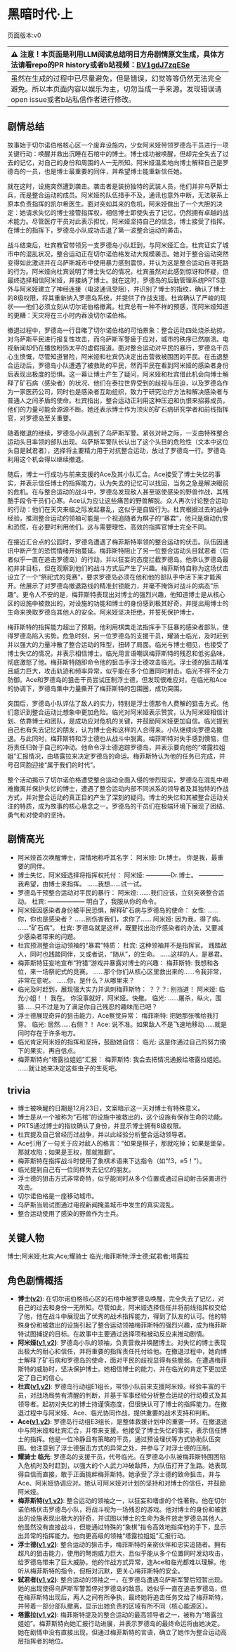 # 黑暗时代·上
页面版本:v0
 

| :warning: 注意！本页面是利用LLM阅读总结明日方舟剧情原文生成，具体方法请看repo的PR history或者b站视频：[BV1gdJ7zqESe](https://www.bilibili.com/video/BV1gdJ7zqESe/)         |
|:----------------------------|
| 虽然在生成的过程中已尽量避免，但是错误，幻觉等等仍然无法完全避免。所以本页面内容以娱乐为主，切勿当成一手来源。发现错误请open issue或者b站私信作者进行修改。|



## 剧情总结
故事始于切尔诺伯格核心区一个废弃设施内，少女阿米娅带领罗德岛干员进行一项关键行动：唤醒并救出沉睡在石棺中的博士。博士成功被唤醒，但却完全失去了过去的记忆，对自己的身份和周围的人一无所知。阿米娅温柔地向博士解释自己是罗德岛的一员，也是博士最重要的同伴，并希望博士能重新信任她。

就在这时，设施突然遭到袭击。袭击者是装扮独特的武装人员，他们并非乌萨斯士兵，而是整合运动的成员。阿米娅的队伍措手不及，通讯也意外中断，无法联系上原本负责指挥的凯尔希医生。面对突如其来的危机，阿米娅做出了一个大胆的决定：她请求失忆的博士接管指挥权，相信博士即使失去了记忆，仍然拥有卓越的战术能力。尽管医疗干员对此表示担忧，阿米娅坚持自己的信念，博士接受了指挥。在博士的指挥下，罗德岛小队成功击退了第一波整合运动的袭击。

战斗结束后，杜宾教官带领另一支罗德岛小队赶到，与阿米娅汇合。杜宾证实了城市中的混乱状况，整合运动正在切尔诺伯格发动大规模袭击。她对于整合运动突然变得如此激进并在乌萨斯城市中使用暴力感到震惊，并认为这是整合运动自寻死路的行为。阿米娅向杜宾说明了博士失忆的情况，杜宾虽然对此感到惊讶和怀疑，但最终选择相信阿米娅，并接纳了博士。就在这时，罗德岛的后勤管理系统PRTS意外与阿米娅建立了神经连接（电波通讯受阻），并识别了博士的指纹，确认了博士的8级权限，将其重新纳入罗德岛系统，并提供了作战支援。杜宾确认了严峻的现状——他们必须立刻从切尔诺伯格撤离。杜宾总有一种不祥的预感，而阿米娅知道的更糟：天灾将在三小时内吞没切尔诺伯格。

撤退过程中，罗德岛一行目睹了切尔诺伯格的可怕景象：整合运动四处烧杀劫掠，对乌萨斯平民进行报复性攻击，而乌萨斯军警疲于应对，城市的秩序已然崩溃。电视新闻却仍在播放粉饰太平的虚假报道。面对整合运动对平民的暴行，罗德岛干员心生愤慨，尽管知道冒险，阿米娅和杜宾仍决定出击营救被围困的平民。在击退整合运动后，罗德岛小队遭遇了被救助的平民，然而平民在看到阿米娅的感染者身份后表现出极度的恐惧。这一幕让博士产生了疑问，阿米娅和杜宾借此机会向博士解释了矿石病（感染者）的状况、他们在泰拉世界受到的歧视与压迫，以及罗德岛作为一家医药公司，同时也是感染者互助组织，致力于研究治疗方法和解决感染者与普通人之间矛盾的使命。杜宾指出，整合运动正利用这种压迫和仇恨来招募成员，他们的力量可能会源源不断。她还表示博士作为顶尖的矿石病研究学者和前线指挥官，对罗德岛至关重要。

随着撤退的继续，罗德岛小队遇到了乌萨斯军警。紧张对峙之际，一支由特殊整合运动头目率领的部队出现。乌萨斯军警队长认出了这个头目的危险性（文本中这位头目是弑君者），选择将主要精力用于对抗整合运动，放过了罗德岛一行。罗德岛利用这个机会得以继续撤退。

随后，博士一行成功与前来支援的Ace及其小队汇合。Ace接受了博士失忆的事实，并表示信任博士的指挥能力，认为失去的记忆可以找回，当务之急是解决眼前的危机。在与整合运动的战斗中，罗德岛发现敌人甚至驱使感染的野兽作战，其残酷手段令干员们心寒。Ace认为应让这些痛苦的野兽解脱。众人再次讨论整合运动的行动：他们在天灾来临之际发起暴乱，这似乎是自毁行为。杜宾根据过去的战争经验，推测整合运动的领袖可能是一个视追随者为棋子的“暴君”，他只是煽动仇恨和恐慌，在必要时利用他们。这与需要理性、高效的指挥官博士完全不同。

在接近汇合点的公园时，罗德岛遭遇了梅菲斯特率领的整合运动的伏击。队伍因通讯中断产生的恐慌情绪开始蔓延。梅菲斯特阻止了另一位整合运动头目弑君者（后者似乎一直在追击罗德岛）的行动，并以狂妄的态度拦截罗德岛。他承认罗德岛最初并非目标，但在观察到他们的战斗方式后产生了兴趣。梅菲斯特自称为这场伏击设立了一个“祭祀式的竞赛”，要求罗德岛必须在他和他的部队手中活下来才能离开。他展示了对罗德岛撤退路线的精准封锁能力，并毫不掩饰对战斗的病态“乐趣”。更令人不安的是，梅菲斯特表现出对博士的强烈兴趣，他知道博士是从核心区的设施中被救出的，对设施的功能和博士的身份感到极其好奇，并提出用博士的生命来换取罗德岛其他人的安全。阿米娅坚决拒绝，并誓死保护博士。

梅菲斯特的指挥能力超出了预期，他利用棋类走法指挥手下狂暴的感染者部队，使得罗德岛陷入劣势。危急时刻，另一位罗德岛的支援干员，耀骑士临光，及时赶到并以强大的力量冲散了整合运动的阵型，扭转了局面。临光与博士相见，也接受了博士失忆的情况，并表示相信博士。临光用言语嘲讽梅菲斯特的残忍和低劣品味，彻底激怒了他。梅菲斯特随即命令他的狙击手浮士德攻击临光。浮士德的狙击精准且威力巨大，攻击轨迹和频率异常，似乎能在多个位置同时射击。临光不得不全力防御。Ace和罗德岛的狙击干员尝试压制浮士德，但发现很难应对。在临光和Ace的协调下，罗德岛集中力量撕开了梅菲斯特的包围圈，成功突围。

突围后，罗德岛小队评估了敌人的实力，特别是浮士德那令人费解的狙击方式。他们意识到整合运动比想象中更加危险。临光对阿米娅表示赞赏，认为阿米娅相信计划、依靠博士和团队，是成功应对危机的关键，并鼓励阿米娅更加自信。临光提到自己也有失去记忆的朋友，认为博士会和这样的人合得来。小队继续向罗德岛撤退。与此同时，梅菲斯特和浮士德也从战斗中脱离。梅菲斯特对失手感到懊恼，但将责任归咎于自己的冲动。他命令浮士德追踪罗德岛，并表示要向他的“塔露拉姐姐”汇报情况，由塔露拉来决定罗德岛的命运。梅菲斯特认为他的任务已完成，并号召同胞迎接“属于我们的时代”。

整个活动揭示了切尔诺伯格遭受整合运动全面入侵的惨烈现实，罗德岛在混乱中艰难撤离并保护失忆的博士，遭遇了整合运动内部不同派系的领导者及其独特的作战方式，并对整合运动的真正目的产生了深刻的疑问。博士的失忆和其被整合运动关注的特质，成为故事的核心悬念之一。罗德岛的干员们在极端环境下展现了团结、勇气和对使命的坚持。
## 剧情高光
- 阿米娅首次唤醒博士，深情地称呼其名字：
  阿米娅: Dr.博士。 你是我，最重要的同伴。
- 博士失忆，阿米娅选择将指挥权托付：
  阿米娅: ————Dr.博士。 ————我希望，由博士来指挥。 ......我想......试一试。
- 罗德岛干预整合运动对平民的暴行：
  阿米娅: ......我们应该，立刻突袭整合运动。
  杜宾: —————— 明白了，我服从你的命令。
- 阿米娅因感染者身份被平民恐惧，解释矿石病与罗德岛的使命：
  女性: ......你，你也是感染者？ ......别伤害我们，求你了......
  阿米娅: 因为我，得了病。 ......“矿石病”。
  杜宾: 罗德岛就是这样，既要找出治疗感染者的办法，又要减少感染者带来的问题。
- 杜宾预测整合运动领袖的“暴君”特质：
  杜宾: 这种领袖并不是指挥官。 践踏敌人，同时也践踏同伴，又或者说，“随从”，的生命。 ......这样的人，是暴君。
- 梅菲斯特狂妄地宣布“狩猎”游戏并暴露对博士的兴趣：
  梅菲斯特: 我想和各位，来一场祭祀式的竞赛。 ......那个你们从核心区里救出来的......令我非常，非常在意呢。 ......你，是什么？从哪里来？
- 临光及时赶到，展现强大实力并讽刺梅菲斯特：
  ？？？: 别挡道！
  阿米娅: 临光小姐！！ 我在。 你没事就好，阿米娅。快撤。
  临光: ......屠杀，纵火，围猎......只不过是为了满足你自己残忍的趣味而已吧？
- 浮士德展现奇异的狙击能力，Ace察觉异常：
  梅菲斯特: 把她那张嘴给我打穿。
  临光: 居然......右侧？！
  Ace: 说不准。如果敌人不是飞速地移动......就是同时存在于许多地方。
- 临光肯定阿米娅的指挥和坚持，鼓励她自信：
  临光: 这是你通过自己的努力摘下的果实，再自信点。
- 梅菲斯特向“塔露拉姐姐”汇报：
  梅菲斯特: 我会去把情况通报给塔露拉姐姐。 ......就让她来决定这些虫子的生死吧。
## trivia
- 博士被唤醒的日期是12月23日，文案暗示这一天对博士有特殊意义。
- 博士是从一个被称为“石棺”的设施中被救出的，这个设施有保存生命的功能。
- PRTS通过博士的指纹确认了身份，并显示博士拥有8级权限。
- 杜宾提及自己曾经历过战争，并以此经验分析整合运动领导者。
- Ace引用了一句关于应对敌人的格言：“如果是棋子，那就吃掉；如果是堡垒，那就攻陷；如果是王权，那就推翻”。
- 梅菲斯特在指挥战斗时使用了象棋术语来下达指令（如“f3，e5！”）。
- 临光提到自己有一位同样失去记忆的朋友。
- 浮士德的狙击方式非常奇特，似乎能同时从多个位置或通过自动射击装置进行攻击。
- 切尔诺伯格是一座移动城市。
- 乌萨斯当局试图通过电视新闻掩盖城市中发生的真实混乱。
- 整合运动使用了感染的野兽作为士兵。
## 关键人物
博士;阿米娅;杜宾;Ace;耀骑士 临光;梅菲斯特;浮士德;弑君者;塔露拉
## 角色剧情概括
-   **博士([v2](../char_v3/extended_char_bo_shi.md))**: 在切尔诺伯格核心区的石棺中被罗德岛唤醒，完全失去了记忆，对自己的过去和身份一无所知。尽管如此，阿米娅选择信任并将前线指挥权交给了他，他在战斗中展现出了优秀的战术指挥能力，得到了队友的认可。他的特殊身份和被救出的设施引起了整合运动领袖梅菲斯特的强烈兴趣，成为梅菲斯特试图捕捉的目标。在故事中主要通过选择项和被动反应来推动剧情。
-   **阿米娅([v1](../chars/char_002_amiya.md),[v2](../char_v3/char_002_amiya.md))**: 罗德岛小队的领袖，负责营救并唤醒博士。对失忆的博士表现出极大的耐心和信任，并将重要的指挥责任托付给他。在撤退过程中，她向博士解释了矿石病和罗德岛的使命，面对平民的歧视显得有些脆弱。在遭遇梅菲斯特的威胁时，坚决保护博士。她相信博士的能力，并在临光的肯定下更加坚定了自己的信心。
-   **杜宾([v1](../chars/char_130_doberm.md),[v2](../char_v3/char_130_doberm.md))**: 罗德岛行动组E1组长，带领小队前来支援阿米娅。经验丰富的干员，对战场局势有清醒的判断，并基于军事经验分析整合运动的行动模式及其领导者。起初对失忆的博士持谨慎态度，但很快认可了博士的指挥能力。在撤退过程中与阿米娅、Ace、临光协同作战，提供重要的战术支持和判断。
-   **Ace([v1](../chars/extended_char_Ace.md),[v2](../char_v3/extended_char_Ace.md))**: 罗德岛行动组E3组长，是整体救援计划中的重要一环。在撤退途中与阿米娅和杜宾汇合，并带来支援。他接受了博士失忆的事实，表示信任博士的指挥。他是一位冷静且有策略的干员，通过预设埋伏等方式协助队伍突围。他注意到了浮士德狙击方式的异常之处，并参与了对浮士德的压制。
-   **耀骑士 临光**: 罗德岛的支援干员，代号临光。在罗德岛小队被梅菲斯特围困陷入危机时及时赶到，以强大的个人武力冲破敌阵，为队伍打开了生路。她表现得自信而直接，敢于正面挑衅梅菲斯特。她承受了浮士德的致命狙击，并与Ace、阿米娅协调应对。她认可阿米娅对计划的坚持和对博士的信任，并鼓励阿米娅。
-   **梅菲斯特([v1](../chars/extended_char_mei_fei_si_te.md),[v2](../char_v3/extended_char_mei_fei_si_te.md))**: 整合运动的领袖之一，以狂妄和嗜虐的个性著称。他在切尔诺伯格伏击罗德岛小队，将战斗视为一场残忍的游戏。他对博士的身份和被救出的设施表现出极大的好奇，并试图以博士的生命为条件放走罗德岛其他人。他虽然没有直接战斗，但能通过特殊的“象棋”指令高效地指挥他的手下，显示出异常的指挥能力。他向更高级的领袖“塔露拉姐姐”汇报行动。
-   **浮士德([v1](../chars/extended_char_fu_shi_de.md),[v2](../char_v3/extended_char_fu_shi_de.md))**: 整合运动的狙击手，梅菲斯特的亲密伙伴和忠实追随者。拥有超凡的狙击能力，使用的弩炮威力巨大，且似乎能从多个位置同时发动攻击，给罗德岛带来了巨大威胁。他的作战方式异常，连Ace和临光都难以理解。他听从梅菲斯特的指令，但相对沉默，更关心梅菲斯特的安全。
-   **弑君者([v1](../chars/char_1502_crosly.md),[v2](../char_v3/char_1502_crosly.md))**: 整合运动的领袖之一，在罗德岛遭遇乌萨斯军警后短暂出现。她的出现使得乌萨斯军警暂停对罗德岛的敌意。她似乎一直在追击罗德岛，但在梅菲斯特出现后，两人之间有所争执，最终她将追击任务交给了梅菲斯特，并带着一部分部队撤离，显示出她负责的区域有所不同（核心能源区）。
-   **塔露拉([v1](../chars/extended_char_386da9.md),[v2](../char_v3/extended_char_ta_lu_la.md))**: 梅菲斯特提及的整合运动的最高领导者之一，被称为“塔露拉姐姐”。梅菲斯特向她汇报行动进展，并表示罗德岛的最终命运将由她决定。她在剧情中没有直接出现，但通过梅菲斯特的言语，确立了她作为整合运动高层指挥者的地位。